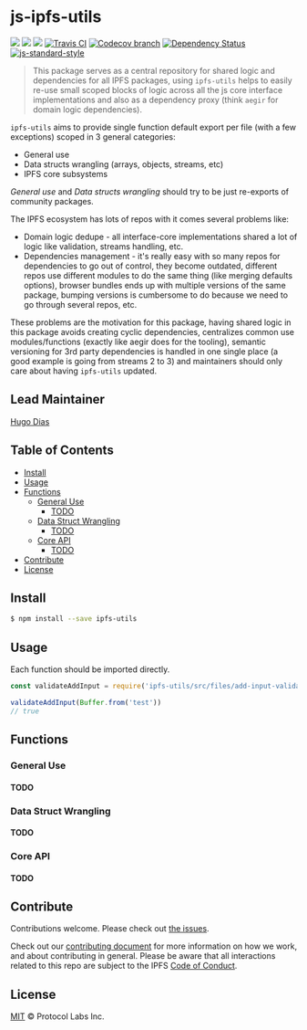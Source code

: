 # js-ipfs-utils  <!-- omit in toc -->

[![](https://img.shields.io/badge/made%20by-Protocol%20Labs-blue.svg?style=flat-square)](http://protocol.ai)
[![](https://img.shields.io/badge/project-IPFS-blue.svg?style=flat-square)](http://ipfs.io/)
[![](https://img.shields.io/badge/freenode-%23ipfs-blue.svg?style=flat-square)](http://webchat.freenode.net/?channels=%23ipfs)
[![Travis CI](https://flat.badgen.net/travis/ipfs/js-ipfs-utils)](https://travis-ci.com/ipfs/js-ipfs-utils)
[![Codecov branch](https://img.shields.io/codecov/c/github/ipfs/js-ipfs-utils/master.svg?style=flat-square)](https://codecov.io/gh/ipfs/js-ipfs-utils)
[![Dependency Status](https://david-dm.org/ipfs/js-ipfs-utils.svg?style=flat-square)](https://david-dm.org/ipfs/js-ipfs-utils)
[![js-standard-style](https://img.shields.io/badge/code%20style-standard-brightgreen.svg?style=flat-square)](https://github.com/feross/standard)

> This package serves as a central repository for shared logic and dependencies for all IPFS packages, using `ipfs-utils` helps to easily re-use small scoped blocks of logic across all the js core interface implementations and also as a dependency proxy (think `aegir` for domain logic dependencies).

`ipfs-utils` aims to provide single function default export per file (with a few exceptions) scoped in 3 general
categories:

- General use
- Data structs wrangling (arrays, objects, streams, etc)
- IPFS core subsystems

*General use* and *Data structs wrangling* should try to be just re-exports of community packages.

The IPFS ecosystem has lots of repos with it comes several problems like:

- Domain logic dedupe - all interface-core implementations shared a lot of logic like validation, streams handling, etc.
- Dependencies management - it's really easy with so many repos for dependencies to go out of control, they become
  outdated, different repos use different modules to do the same thing (like merging defaults options), browser bundles
  ends up with multiple versions of the same package, bumping versions is cumbersome to do because we need to go through
  several repos, etc.

These problems are the motivation for this package, having shared logic in this package avoids creating cyclic
dependencies, centralizes common use modules/functions (exactly like aegir does for the tooling), semantic versioning
for 3rd party dependencies is handled in one single place (a good example is going from streams 2 to 3) and maintainers
should only care about having `ipfs-utils` updated.

## Lead Maintainer <!-- omit in toc -->

[Hugo Dias](https://github.com/hugomrdias)

## Table of Contents <!-- omit in toc -->

- [Install](#install)
- [Usage](#usage)
- [Functions](#functions)
    - [General Use](#general-use)
        - [TODO](#todo)
    - [Data Struct Wrangling](#data-struct-wrangling)
        - [TODO](#todo-1)
    - [Core API](#core-api)
        - [TODO](#todo-2)
- [Contribute](#contribute)
- [License](#license)

## Install

```bash
$ npm install --save ipfs-utils
```

## Usage

Each function should be imported directly.

```js
const validateAddInput = require('ipfs-utils/src/files/add-input-validation')

validateAddInput(Buffer.from('test'))
// true
```

## Functions

### General Use

#### TODO

### Data Struct Wrangling

#### TODO

### Core API

#### TODO

## Contribute

Contributions welcome. Please check out [the issues](https://github.com/ipfs/js-ipfs-utils/issues).

Check out our [contributing document](https://github.com/ipfs/community/blob/master/CONTRIBUTING_JS.md) for more
information on how we work, and about contributing in general. Please be aware that all interactions related to this
repo are subject to the IPFS [Code of Conduct](https://github.com/ipfs/community/blob/master/code-of-conduct.md).

## License

[MIT](LICENSE) © Protocol Labs Inc.
